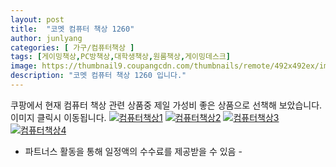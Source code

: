 ```yaml
---
layout: post
title:  "코멧 컴퓨터 책상 1260" 
author: junlyang
categories: [ 가구/컴퓨터책상 ]
tags: [게이밍책상,PC방책상,대학생책상,원룸책상,게이밍데스크]
image: https://thumbnail9.coupangcdn.com/thumbnails/remote/492x492ex/image/retail/images/79237362238786-fa12f75e-7919-4ae9-b674-edb464d81c73.jpg 
description: "코멧 컴퓨터 책상 1260 입니다."
--- 
```

쿠팡에서 현재 컴퓨터 책상 관련 상품중 제일 가성비 좋은 상품으로 선책해 보았습니다.
이미지 클릭시 이동됩니다.
<a href="https://coupa.ng/bNtjew"><img src="https://thumbnail10.coupangcdn.com/thumbnails/remote/q89/image/retail/images/514015133738203-8c7e6678-4a42-422d-a848-831d4105ab76.jpg" alt="컴퓨터책상1" title="컴퓨터책상1"></a>
<a href="https://coupa.ng/bNtjew"><img src="https://thumbnail10.coupangcdn.com/thumbnails/remote/q89/image/retail/images/514015262834138-e6d486e8-20cd-4cad-9782-f725c01c55ed.jpg" alt="컴퓨터책상2" title="컴퓨터책상2"></a>
<a href="https://coupa.ng/bNtjew"><img src="https://thumbnail10.coupangcdn.com/thumbnails/remote/q89/image/retail/images/514015262834138-e6d486e8-20cd-4cad-9782-f725c01c55ed.jpg" alt="컴퓨터책상3" title="컴퓨터책상3"></a>
<a href="https://coupa.ng/bNtjew"><img src="https://thumbnail10.coupangcdn.com/thumbnails/remote/q89/image/retail/images/514015262834138-e6d486e8-20cd-4cad-9782-f725c01c55ed.jpg" alt="컴퓨터책상4" title="컴퓨터책상4"></a>
 - 파트너스 활동을 통해 일정액의 수수료를 제공받을 수 있음 -



